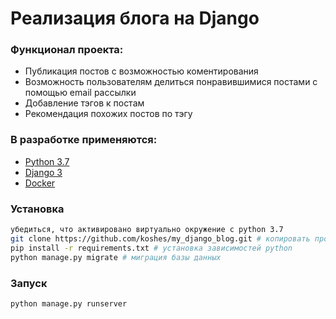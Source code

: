 # Реализация блога на Django
### Функционал проекта:
* Публикация постов с возможностью коментирования
* Возможность пользователям делиться понравившимися постами с помощью email рассылки 
* Добавление тэгов к постам
* Рекомендация похожих постов по тэгу 
### В разработке применяются:
* [Python 3.7](https://www.python.org/downloads/release/python-379/)
* [Django 3](https://www.djangoproject.com/)
* [Docker](https://www.docker.com/)

### Установка
```bash
убедиться, что активировано виртуально окружение с python 3.7
git clone https://github.com/koshes/my_django_blog.git # копировать проект локально
pip install -r requirements.txt # установка зависимостей python
python manage.py migrate # миграция базы данных
```

### Запуск 
```
python manage.py runserver
```
